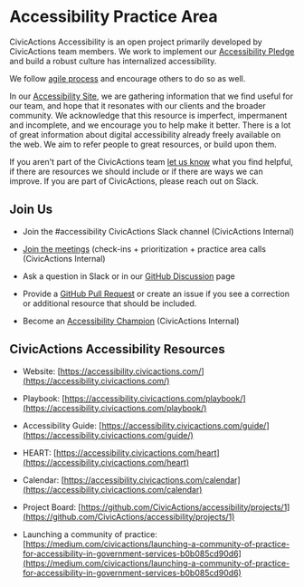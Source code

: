 # Accessibility Practice Area

CivicActions Accessibility is an open project primarily developed by CivicActions team members. We work to implement our [Accessibility Pledge](https://accessibility.civicactions.com/posts/CivicActions-Accessibility-Pledge) and build a robust culture has internalized accessibility.

We follow [agile process](https://accessibility.civicactions.com/agile) and encourage others to do so as well.

In our [Accessibility Site](https://accessibility.civicactions.com/agile), we are gathering information that we find useful for our team, and hope that it resonates with our clients and the broader community. We acknowledge that this resource is imperfect, impermanent and incomplete, and we encourage you to help make it better. There is a lot of great information about digital accessibility already freely available on the web. We aim to refer people to great resources, or build upon them.

If you aren't part of the CivicActions team [let us know](https://accessibility.civicactions.com/contact) what you find helpful, if there are resources we should include or if there are ways we can improve. If you are part of CivicActions, please reach out on Slack.

## Join Us

-   Join the #accessibility CivicActions Slack channel (CivicActions Internal)

-   [Join the meetings](https://accessibility.civicactions.com/calendar) (check-ins + prioritization + practice area calls (CivicActions Internal)

-   Ask a question in Slack or in our [GitHub Discussion](https://github.com/CivicActions/accessibility/discussions) page

-   Provide a [GitHub Pull Request](https://docs.github.com/en/pull-requests/collaborating-with-pull-requests/proposing-changes-to-your-work-with-pull-requests/creating-a-pull-request) or create an issue if you see a correction or additional resource that should be included.

-   Become an [Accessibility Champion](https://accessibility.civicactions.com/guide/champions-program) (CivicActions Internal)

## CivicActions Accessibility Resources

-   Website: [https://accessibility.civicactions.com/](https://accessibility.civicactions.com/)

-   Playbook: [https://accessibility.civicactions.com/playbook/](https://accessibility.civicactions.com/playbook/)

-   Accessibility Guide: [https://accessibility.civicactions.com/guide/](https://accessibility.civicactions.com/guide/)

-   HEART: [https://accessibility.civicactions.com/heart](https://accessibility.civicactions.com/heart)

-   Calendar: [https://accessibility.civicactions.com/calendar](https://accessibility.civicactions.com/calendar)

-   Project Board: [https://github.com/CivicActions/accessibility/projects/1](https://github.com/CivicActions/accessibility/projects/1)

-   Launching a community of practice: [https://medium.com/civicactions/launching-a-community-of-practice-for-accessibility-in-government-services-b0b085cd90d6](https://medium.com/civicactions/launching-a-community-of-practice-for-accessibility-in-government-services-b0b085cd90d6)
